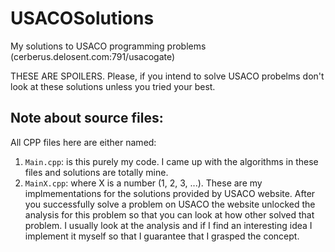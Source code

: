 USACOSolutions
==============

My solutions to USACO programming problems (cerberus.delosent.com:791/usacogate)

THESE ARE SPOILERS. Please, if you intend to solve USACO probelms don't look at these solutions unless you tried your best.

Note about source files:
------------------------
All CPP files here are either named:

1. `Main.cpp`: is this purely my code. I came up with the algorithms in these files and solutions are totally mine.
2. `MainX.cpp`: where X is a number (1, 2, 3, ...). These are my implmementations for the solutions provided by USACO website. After you successfully solve a problem on USACO the website unlocked the analysis for this problem so that you can look at how other solved that problem. I usually look at the analysis and if I find an interesting idea I implement it myself so that I guarantee that I grasped the concept.
